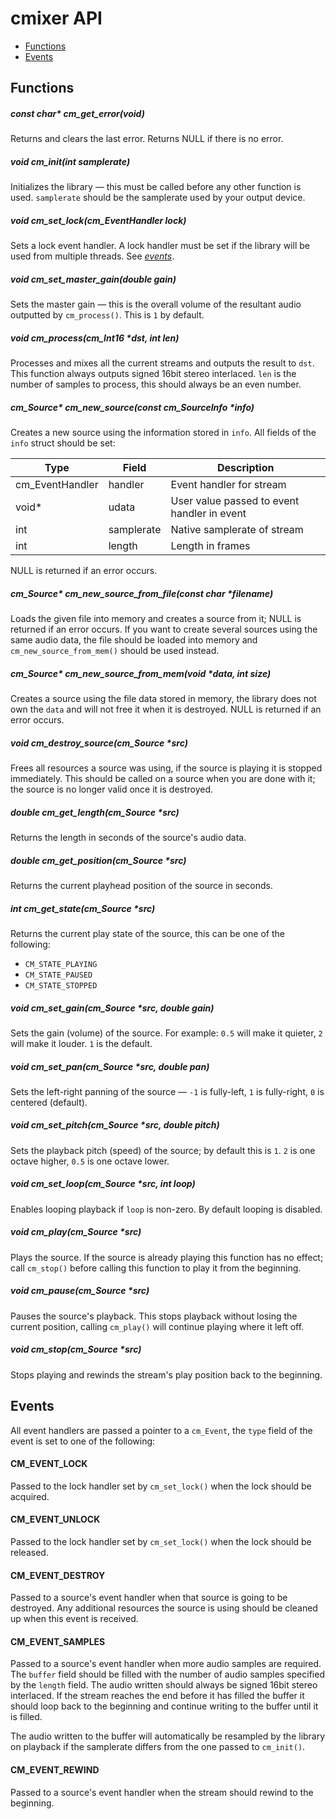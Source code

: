
# cmixer API
* [Functions](#functions)
* [Events](#events)


## Functions

##### const char\* cm_get_error(void)
Returns and clears the last error. Returns NULL if there is no error.

##### void cm_init(int samplerate)
Initializes the library — this must be called before any other function is used.
`samplerate` should be the samplerate used by your output device.

##### void cm_set_lock(cm_EventHandler lock)
Sets a lock event handler. A lock handler must be set if the library will be
used from multiple threads. See *[events](#events)*.

##### void cm_set_master_gain(double gain)
Sets the master gain — this is the overall volume of the resultant audio
outputted by `cm_process()`. This is `1` by default.

##### void cm_process(cm_Int16 \*dst, int len)
Processes and mixes all the current streams and outputs the result to `dst`.
This function always outputs signed 16bit stereo interlaced. `len` is the number
of samples to process, this should always be an even number.

##### cm_Source\* cm_new_source(const cm_SourceInfo \*info)
Creates a new source using the information stored in `info`. All fields of the
`info` struct should be set:

Type               | Field      | Description
-------------------|------------|-----------------------------------------------
cm_EventHandler    | handler    | Event handler for stream
void\*             | udata      | User value passed to event handler in event
int                | samplerate | Native samplerate of stream
int                | length     | Length in frames

NULL is returned if an error occurs.

##### cm_Source\* cm_new_source_from_file(const char \*filename)
Loads the given file into memory and creates a source from it; NULL is returned
if an error occurs. If you want to create several sources using the same audio
data, the file should be loaded into memory and `cm_new_source_from_mem()`
should be used instead.

##### cm_Source\* cm_new_source_from_mem(void \*data, int size)
Creates a source using the file data stored in memory, the library does not own
the `data` and will not free it when it is destroyed. NULL is returned if an
error occurs.

##### void cm_destroy_source(cm_Source \*src)
Frees all resources a source was using, if the source is playing it is stopped
immediately. This should be called on a source when  you are done with it; the
source is no longer valid once it is destroyed.

##### double cm_get_length(cm_Source \*src)
Returns the length in seconds of the source's audio data.

##### double cm_get_position(cm_Source \*src)
Returns the current playhead position of the source in seconds.

##### int cm_get_state(cm_Source \*src)
Returns the current play state of the source, this can be one of the following:
* `CM_STATE_PLAYING`
* `CM_STATE_PAUSED`
* `CM_STATE_STOPPED`

##### void cm_set_gain(cm_Source \*src, double gain)
Sets the gain (volume) of the source. For example: `0.5` will make it quieter,
`2` will make it louder. `1` is the default.

##### void cm_set_pan(cm_Source \*src, double pan)
Sets the left-right panning of the source — `-1` is fully-left, `1` is
fully-right, `0` is centered (default).

##### void cm_set_pitch(cm_Source \*src, double pitch)
Sets the playback pitch (speed) of the source; by default this is `1`. `2` is
one octave higher, `0.5` is one octave lower.

##### void cm_set_loop(cm_Source \*src, int loop)
Enables looping playback if `loop` is non-zero. By default looping is disabled.

##### void cm_play(cm_Source \*src)
Plays the source. If the source is already playing this function has no effect;
call `cm_stop()` before calling this function to play it from the beginning.

##### void cm_pause(cm_Source \*src)
Pauses the source's playback. This stops playback without losing the current
position, calling `cm_play()` will continue playing where it left off.

##### void cm_stop(cm_Source \*src)
Stops playing and rewinds the stream's play position back to the beginning.


## Events
All event handlers are passed a pointer to a `cm_Event`, the `type` field of
the event is set to one of the following:

#### CM_EVENT_LOCK
Passed to the lock handler set by `cm_set_lock()` when the lock should be
acquired.

#### CM_EVENT_UNLOCK
Passed to the lock handler set by `cm_set_lock()` when the lock should be
released.

#### CM_EVENT_DESTROY
Passed to a source's event handler when that source is going to be destroyed.
Any additional resources the source is using should be cleaned up when this
event is received.

#### CM_EVENT_SAMPLES
Passed to a source's event handler when more audio samples are required. The
`buffer` field should be filled with the number of audio samples specified by
the `length` field. The audio written should always be signed 16bit stereo
interlaced. If the stream reaches the end before it has filled the buffer it
should loop back to the beginning and continue writing to the buffer until it is
filled.

The audio written to the buffer will automatically be resampled by the library
on playback if the samplerate differs from the one passed to `cm_init()`.

#### CM_EVENT_REWIND
Passed to a source's event handler when the stream should rewind to the
beginning.

